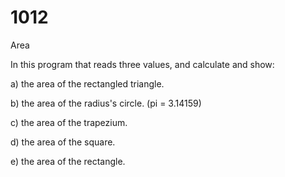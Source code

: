 # 1012
 Area

In this program that reads three values, and calculate and show:

a) the area of the rectangled triangle.

b) the area of the radius's circle. (pi = 3.14159)

c) the area of the trapezium.

d) the area of ​​the square.

e) the area of the rectangle.